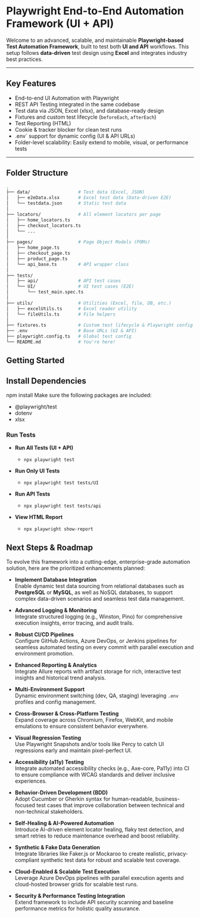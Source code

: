 # Playwright End-to-End Automation Framework (UI + API)

Welcome to an advanced, scalable, and maintainable **Playwright-based Test Automation Framework**, built to test both **UI and API** workflows. This setup follows **data-driven** test design using **Excel** and integrates industry best practices.

---


## Key Features

- End-to-end UI Automation with Playwright
- REST API Testing integrated in the same codebase
- Test data via JSON, Excel (xlsx), and database-ready design
- Fixtures and custom test lifecycle (`beforeEach`, `afterEach`)
- Test Reporting (HTML)
- Cookie & tracker blocker for clean test runs
- .env` support for dynamic config (UI & API URLs)
- Folder-level scalability: Easily extend to mobile, visual, or performance tests

---

## Folder Structure

```bash
.
├── data/                  # Test data (Excel, JSON)
│   ├── e2eData.xlsx       # Excel test data (Data-driven E2E)
│   └── testdata.json      # Static test data
│
├── locators/              # All element locators per page
│   ├── home_locators.ts
│   ├── checkout_locators.ts
│   └── ...
│
├── pages/                 # Page Object Models (POMs)
│   ├── home_page.ts
│   ├── checkout_page.ts
│   ├── product_page.ts
│   └── api_base.ts        # API wrapper class
│
├── tests/
│   ├── api/               # API test cases
│   └── UI/                # UI test cases (E2E)
│       └── test_main.spec.ts
│
├── utils/                 # Utilities (Excel, file, DB, etc.)
│   ├── excelUtils.ts      # Excel reader utility
│   └── fileUtils.ts       # File helpers
│
├── fixtures.ts            # Custom test lifecycle & Playwright config extensions
├── .env                   # Base URLs (UI & API)
├── playwright.config.ts   # Global test config
└── README.md              # You're here!

```
## Getting Started

## Install Dependencies

npm install
Make sure the following packages are included:
- @playwright/test
- dotenv
- xlsx
### Run Tests

- **Run All Tests (UI + API)**
  - `npx playwright test`

- **Run Only UI Tests**
  - `npx playwright test tests/UI`

- **Run API Tests**
  - `npx playwright test tests/api`

- **View HTML Report**
  - `npx playwright show-report`


## Next Steps & Roadmap 

To evolve this framework into a cutting-edge, enterprise-grade automation solution, here are the prioritized enhancements planned:

- **Implement Database Integration**  
  Enable dynamic test data sourcing from relational databases such as **PostgreSQL** or **MySQL**, as well as NoSQL databases, to support complex data-driven scenarios and seamless test data management.

- **Advanced Logging & Monitoring**  
  Integrate structured logging (e.g., Winston, Pino) for comprehensive execution insights, error tracing, and audit trails.

- **Robust CI/CD Pipelines**  
  Configure GitHub Actions, Azure DevOps, or Jenkins pipelines for seamless automated testing on every commit with parallel execution and environment promotion.

- **Enhanced Reporting & Analytics**  
  Integrate Allure reports with artifact storage for rich, interactive test insights and historical trend analysis.

- **Multi-Environment Support**  
  Dynamic environment switching (dev, QA, staging) leveraging `.env` profiles and config management.

- **Cross-Browser & Cross-Platform Testing**  
  Expand coverage across Chromium, Firefox, WebKit, and mobile emulations to ensure consistent behavior everywhere.

- **Visual Regression Testing**  
  Use Playwright Snapshots and/or tools like Percy to catch UI regressions early and maintain pixel-perfect UI.

- **Accessibility (a11y) Testing**  
  Integrate automated accessibility checks (e.g., Axe-core, Pa11y) into CI to ensure compliance with WCAG standards and deliver inclusive experiences.

- **Behavior-Driven Development (BDD)**  
  Adopt Cucumber or Gherkin syntax for human-readable, business-focused test cases that improve collaboration between technical and non-technical stakeholders.

- **Self-Healing & AI-Powered Automation**  
  Introduce AI-driven element locator healing, flaky test detection, and smart retries to reduce maintenance overhead and boost reliability.

- **Synthetic & Fake Data Generation**  
  Integrate libraries like Faker.js or Mockaroo to create realistic, privacy-compliant synthetic test data for robust and scalable test coverage.

- **Cloud-Enabled & Scalable Test Execution**  
  Leverage Azure DevOps pipelines with parallel execution agents and cloud-hosted browser grids for scalable test runs.

- **Security & Performance Testing Integration**  
  Extend framework to include API security scanning and baseline performance metrics for holistic quality assurance.
